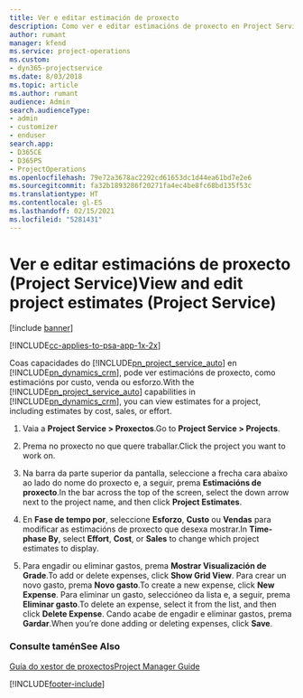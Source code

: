 ```yaml
---
title: Ver e editar estimación de proxecto
description: Como ver e editar estimacións de proxecto en Project Service
author: rumant
manager: kfend
ms.service: project-operations
ms.custom:
- dyn365-projectservice
ms.date: 8/03/2018
ms.topic: article
ms.author: rumant
audience: Admin
search.audienceType:
- admin
- customizer
- enduser
search.app:
- D365CE
- D365PS
- ProjectOperations
ms.openlocfilehash: 79e72a3678ac2292cd61653dc1d44ea61bd7e2e6
ms.sourcegitcommit: fa32b1893286f20271fa4ec4be8fc68bd135f53c
ms.translationtype: HT
ms.contentlocale: gl-ES
ms.lasthandoff: 02/15/2021
ms.locfileid: "5281431"
---
```

# <a name="view-and-edit-project-estimates-project-service"></a><span data-ttu-id="e0498-103">Ver e editar estimacións de proxecto (Project Service)</span><span class="sxs-lookup"><span data-stu-id="e0498-103">View and edit project estimates (Project Service)</span></span>

[!include [banner](../includes/psa-now-project-operations.md)]

[!INCLUDE[cc-applies-to-psa-app-1x-2x](../includes/cc-applies-to-psa-app-1x-2x.md)]

<span data-ttu-id="e0498-104">Coas capacidades do [!INCLUDE[pn_project_service_auto](../includes/pn-project-service-auto.md)] en [!INCLUDE[pn_dynamics_crm](../includes/pn-dynamics-crm.md)], pode ver estimacións de proxecto, como estimacións por custo, venda ou esforzo.</span><span class="sxs-lookup"><span data-stu-id="e0498-104">With the [!INCLUDE[pn_project_service_auto](../includes/pn-project-service-auto.md)] capabilities in [!INCLUDE[pn_dynamics_crm](../includes/pn-dynamics-crm.md)], you can view estimates for a project, including estimates by cost, sales, or effort.</span></span>  
  
1.  <span data-ttu-id="e0498-105">Vaia a **Project Service > Proxectos**.</span><span class="sxs-lookup"><span data-stu-id="e0498-105">Go to **Project Service > Projects**.</span></span>  
  
2.  <span data-ttu-id="e0498-106">Prema no proxecto no que quere traballar.</span><span class="sxs-lookup"><span data-stu-id="e0498-106">Click the project you want to work on.</span></span>  
  
3.  <span data-ttu-id="e0498-107">Na barra da parte superior da pantalla, seleccione a frecha cara abaixo ao lado do nome do proxecto e, a seguir, prema **Estimacións de proxecto**.</span><span class="sxs-lookup"><span data-stu-id="e0498-107">In the bar across the top of the screen, select the down arrow next to the project name, and then click **Project Estimates**.</span></span>  
  
4.  <span data-ttu-id="e0498-108">En **Fase de tempo por**, seleccione **Esforzo**, **Custo** ou **Vendas** para modificar as estimacións de proxecto que desexa mostrar.</span><span class="sxs-lookup"><span data-stu-id="e0498-108">In **Time-phase By**, select **Effort**, **Cost**, or **Sales** to change which project estimates to display.</span></span>  
  
5.  <span data-ttu-id="e0498-109">Para engadir ou eliminar gastos, prema **Mostrar Visualización de Grade**.</span><span class="sxs-lookup"><span data-stu-id="e0498-109">To add or delete expenses, click **Show Grid View**.</span></span> <span data-ttu-id="e0498-110">Para crear un novo gasto, prema **Novo gasto**.</span><span class="sxs-lookup"><span data-stu-id="e0498-110">To create a new expense, click **New Expense**.</span></span> <span data-ttu-id="e0498-111">Para eliminar un gasto, seleccióneo da lista e, a seguir, prema **Eliminar gasto**.</span><span class="sxs-lookup"><span data-stu-id="e0498-111">To delete an expense, select it from the list, and then click **Delete Expense**.</span></span> <span data-ttu-id="e0498-112">Cando acabe de engadir e eliminar gastos, prema **Gardar**.</span><span class="sxs-lookup"><span data-stu-id="e0498-112">When you’re done adding or deleting expenses, click **Save**.</span></span>  
  
### <a name="see-also"></a><span data-ttu-id="e0498-113">Consulte tamén</span><span class="sxs-lookup"><span data-stu-id="e0498-113">See Also</span></span>  
 [<span data-ttu-id="e0498-114">Guía do xestor de proxectos</span><span class="sxs-lookup"><span data-stu-id="e0498-114">Project Manager Guide</span></span>](../psa/project-manager-guide.md)


[!INCLUDE[footer-include](../includes/footer-banner.md)]